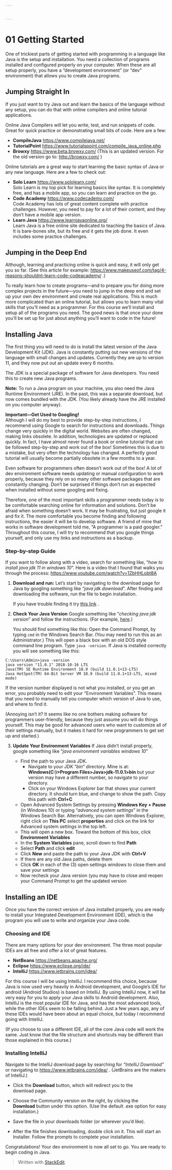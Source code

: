 ```yaml
---


---
```


<h1 id="getting-started">01 Getting Started</h1>
<p>One of trickiest parts of getting started with programming in a language like Java is the setup and installation. You need a collection of programs installed and configured properly on your computer. When these are all setup properly, you have a “development environment” (or “dev” environment) that allows you to create Java programs.</p>
<h2 id="jumping-straight-in">Jumping Straight In</h2>
<p>If you just want to try Java out and learn the basics of the language without any setup, you can do that with online compilers and online tutorial applications.</p>
<p>Online Java Compilers will let you write, test, and run snippets of code. Great for quick practice or demonstrating small bits of code. Here are a few:</p>
<ul>
<li><strong>CompileJava</strong> <a href="https://www.compilejava.net/">https://www.compilejava.net/</a></li>
<li><strong>TutorialPoint</strong> <a href="https://www.tutorialspoint.com/compile_java_online.php">https://www.tutorialspoint.com/compile_java_online.php</a></li>
<li><strong>Browxy</strong> <a href="https://www.beta.browxy.com/">https://www.beta.browxy.com/</a>  (This is an updated version. For the old version go to: <a href="http://browxy.com/">http://browxy.com/</a> )</li>
</ul>
<p>Online tutorials are a great way to start learning the basic syntax of Java or any new language. Here are a few to check out:</p>
<ul>
<li><strong>Solo Learn</strong> <a href="https://www.sololearn.com/">https://www.sololearn.com/</a><br>
Solo Learn is my top pick for learning basics like syntax. It is completely free, and has a mobile app, so you can learn and practice on the go.</li>
<li><strong>Code Academy</strong> <a href="https://www.codecademy.com/">https://www.codecademy.com/</a><br>
Code Academy has lots of great content complete with practice challenges. However, you need to pay for a lot of their content, and they don’t have a mobile app version.</li>
<li><strong>Learn Java</strong> <a href="https://www.learnjavaonline.org/">https://www.learnjavaonline.org/</a><br>
Learn Java is a free online site dedicated to teaching the basics of Java. It is bare-bones site, but its free and it gets the job done. It even includes some practice challenges.</li>
</ul>
<h2 id="jumping-in-the-deep-end">Jumping in the Deep End</h2>
<p>Although, learning and practicing online is quick and easy, it will only get you so far. (See this article for example: <a href="https://www.makeuseof.com/tag/4-reasons-shouldnt-learn-code-codeacademy/">https://www.makeuseof.com/tag/4-reasons-shouldnt-learn-code-codeacademy/</a> .)</p>
<p>To really learn how to create programs—and to prepare you for doing more complex projects in the future—you need to jump in the deep end and set up your own dev environment and create real applications. This is much more complicated than an online tutorial, but allows you to learn many vital skills that you’ll need as a programmer. For this course we’ll install and setup all of the programs you need. The good news is that once your done you’ll be set up for just about anything you’ll want to code in the future!</p>
<h2 id="installing-java">Installing Java</h2>
<p>The first thing you will need to do is install the latest version of the Java Development Kit (JDK). Java is constantly putting out new versions of the language with small changes and updates. Currently they are up to version 11, and they now put out an update every 6 months.</p>
<p>The JDK is a special package of software for Java developers. You need this to create new Java programs.</p>
<p><strong>Note:</strong> To run a Java program on your machine, you also need the Java Runtime Environment (JRE). In the past, this was a separate download, but now comes bundled with the JDK. (You likely already have the JRE installed on you computer anyway).</p>
<p><strong>Important—Get Used to Googling!</strong><br>
Although I will do my best to provide step-by-step instructions, I recommend using Google to search for instructions and downloads. Things change very quickly in the digital world. Websites are often changed, making links obsolete. In addition, technologies are updated or replaced quickly. In fact, I have almost never found a book or online tutorial that can be followed step-by-step and work out of the box! Sometimes this is due to a mistake, but very often the technology has changed. A perfectly good tutorial will usually become partially obsolete in a few months to a year.</p>
<p>Even software for programmers often doesn’t work out of the box! A lot of dev environment software needs updating or manual configuration to work properly, because they rely on so many other software packages that are constantly changing. Don’t be surprised if things don’t run as expected when installed without some googling and fixing.</p>
<p>Therefore, one of the most important skills a programmer needs today is to be comfortable searching online for information and solutions. Don’t be afraid when something doesn’t work. It may be frustrating, but just google it and fix it. The more comfortable you become finding and following instructions, the easier it will be to develop software. A friend of mine that works in software development told me, “A programmer is a paid googler.” Throughout this course, I will try to recommend that you google things yourself, and only use my links and instructions as a backup.</p>
<h3 id="step-by-step-guide">Step-by-step Guide</h3>
<p>If you want to follow along with a video, search for something like, “<em>how to install java jdk 11 in windows 10</em>”. Here is a video that I found that walks you through the process: <a href="https://www.youtube.com/watch?v=1ZbHHLobt8A">https://www.youtube.com/watch?v=1ZbHHLobt8A</a></p>
<ol>
<li>
<p><strong>Download and run:</strong> Let’s start by navigating to the download page for Java by googling something like “<em>java jdk download</em>”. After finding and downloading the software, run the file to begin installation.</p>
<p>If you have trouble finding it try <a href="https://www.oracle.com/technetwork/java/javase/downloads/index.html" title="Java JDK Download Page">this link</a> .</p>
</li>
<li>
<p><strong>Check Your Java Version</strong> Google something like “<em>checking java jdk version</em>” and follow the instructions. (For example, <a href="https://www.ibm.com/support/knowledgecenter/en/SS88XH_1.6.0/iva/install_mils_windows_java.html">here</a>.)</p>
<p>You should find something like this: Open the Command Prompt, by typing <code>cmd</code> in the Windows Search Bar. (You may need to run this as an Administrator.) This will open a black box with an old DOS style command line program. Type <code>java -version</code>. If Java is installed correctly you will see something like this:</p>
</li>
</ol>
<pre><code>C:\Users\Admin&gt;java -version
java version "11.0.1" 2018-10-16 LTS
Java(TM) SE Runtime Environment 18.9 (build 11.0.1+13-LTS)
Java HotSpot(TM) 64-Bit Server VM 18.9 (build 11.0.1+13-LTS, mixed mode)
</code></pre>
<p>If the version number displayed is not what you installed, or you get an error, you probably need to edit your “Environment Variables”. This means that you need to manually tell you computer which version of Java to use, and where to find it.</p>
<p>(Annoying isn’t it? It seems like no one bothers making software for programmers user-friendly, because they just assume you will do things yourself. This may be good for advanced users who want to customize all of their settings manually, but it makes it hard for new programmers to get set up and started.)</p>
<ol start="3">
<li>
<p><strong>Update Your Environment Variables</strong> If Java didn’t install properly, google something like “<em>java environment variables windows 10</em>”</p>
<ul>
<li>Find the path to your Java JDK.
<ul>
<li>Navigate to your JDK “<em>bin</em>” directory. Mine is at: <strong>Windows(C:)&gt;Program Files&gt;Java&gt;jdk-11.0.1&gt;bin</strong> but your version may have a different number, so navigate to your directory.</li>
<li>Click on your Windows Explorer bar that shows your current directory. It should turn blue, and change to show the path. Copy this path with <strong>Ctrl+C</strong></li>
</ul>
</li>
<li>Open Advanced System Settings by pressing <strong>Windows Key + Pause</strong> (in Windows 10) or typing “<em>advanced system settings</em>” in the Windows Search Bar. Alternatively, you can open Windows Explorer, right click on <strong>This PC</strong> select <strong>properties</strong> and click on the link for Advanced system settings in the top left.</li>
<li>This will open a new box. Toward the bottom of this box, click <strong>Environment Variables</strong></li>
<li>In the <strong>System Variables</strong> pane, scroll down to find <strong>Path</strong></li>
<li>Select <strong>Path</strong> and click <strong>edit</strong></li>
<li>Click <strong>New</strong> and paste the path to your Java JDK with <strong>Ctrl+V</strong></li>
<li>If there are any old Java paths, delete them</li>
<li>Click <strong>OK</strong> in each of the (3) open settings windows to close them and save your settings</li>
<li>Now recheck your Java version (you may have to close and reopen your Command Prompt to get the updated version</li>
</ul>
</li>
</ol>
<h2 id="installing-an-ide">Installing an IDE</h2>
<p>Once you have the correct version of Java installed properly, you are ready to install your Integrated Development Environment (IDE), which is the program you will use to write and organize your Java code.</p>
<h3 id="choosing-and-ide">Choosing and IDE</h3>
<p>There are many options for your dev environment. The three most popular IDEs are all free and offer a lot of great features.</p>
<ul>
<li><strong>NetBeans</strong>    <a href="https://netbeans.apache.org/">https://netbeans.apache.org/</a></li>
<li><strong>Eclipse</strong> <a href="https://www.eclipse.org/ide/">https://www.eclipse.org/ide/</a></li>
<li><strong>IntelliJ</strong> <a href="https://www.jetbrains.com/idea/">https://www.jetbrains.com/idea/</a></li>
</ul>
<p>For this course I will be using IntelliJ. I recommend this choice, because Java is now used very heavily in Android development, and Google’s IDE for android (Android Studios) is based on IntelliJ. By using IntelliJ now, it will be very easy for you to apply your Java skills to Android development. Also, IntelliJ is the most popular IDE for Java, and has the most advanced tools, while the other IDEs seem to be falling behind. Just a few years ago, any of these IDEs would have been about an equal choice, but today I recommend going with IntelliJ.</p>
<p>(If you choose to use a different IDE, all of the core Java code will work the same. Just know that the file structure and shortcuts may be different than those explained in this course.)</p>
<h3 id="installing-intellij">Installing IntelliJ</h3>
<p>Navigate to the IntelliJ download page by searching for <em>“IntelliJ Download”</em> or navigating to <a href="https://www.jetbrains.com/idea/">https://www.jetbrains.com/idea/</a> . (JetBrains are the makers of IntelliJ.)</p>
<ul>
<li>Click the <strong>Download</strong> button, which will redirect you to the<br>
download page.</li>
</ul>
<ul>
<li>
<p>Choose the Community version on the right, by clicking the<br>
<strong>Download</strong> button under this option. (Use the default .exe option for easy installation.)</p>
</li>
<li>
<p>Save the file in your downloads folder (or wherever you’d like).</p>
</li>
<li>
<p>After the file finishes downloading, double click on it. This will start an Installer. Follow the prompts to complete your installation.</p>
</li>
</ul>
<p>Congratulations! Your dev environment is now all set to go. You are ready to begin coding in Java.</p>
<blockquote>
<p>Written with <a href="https://stackedit.io/">StackEdit</a>.</p>
</blockquote>

